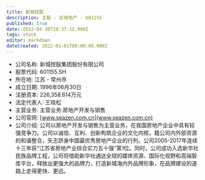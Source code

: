 ```yaml
---
title: 新城控股
description: 主板 - 区域地产 - 601155
published: true
date: 2022-04-30T19:37:12.000Z
tags: stock
editor: markdown
dateCreated: 2022-01-01T00:00:00.000Z
---
```


- 公司名称: 新城控股集团股份有限公司
- 股票代码: 601155.SH
- 所在地: 江苏 - 常州市
- 成立日期: 1996年06月30日
- 注册资本: 226,358.614万元
- 法定代表人: 王晓松
- 主营业务: 主营业务:房地产开发与销售
- 公司官网: [www.seazen.com.cn](www.seazen.com.cn)
- 公司介绍: 公司以房地产开发与销售为主营业务，在我国房地产企业中具有较强竞争力。公司以诚信、互利、创新构筑企业的文化内核，籍公司内外部资源的和谐整合，矢志跻身中国最优秀房地产企业的行列。公司2005-2017年连续十三年获“江苏省房地产业综合实力五十强”第1位。同时，公司成功入选新华社民族品牌工程，公司将借助新华社通达全球的媒体资源、国际化视野和高端智库平台，释放出更强大的品牌力，打造新城海内外品牌形象，在品牌建设的道路上走得更快、更远。


